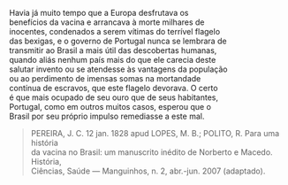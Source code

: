 Havia já muito tempo que a Europa desfrutava os\
benefícios da vacina e arrancava à morte milhares de\
inocentes, condenados a serem vítimas do terrível flagelo\
das bexigas, e o governo de Portugal nunca se lembrara de\
transmitir ao Brasil a mais útil das descobertas humanas,\
quando aliás nenhum país mais do que ele carecia deste\
salutar invento ou se atendesse às vantagens da população\
ou ao perdimento de imensas somas na mortandade\
contínua de escravos, que este flagelo devorava. O certo\
é que mais ocupado de seu ouro que de seus habitantes,\
Portugal, como em outros muitos casos, esperou que o\
Brasil por seu próprio impulso remediasse a este mal.

> PEREIRA, J. C. 12 jan. 1828 apud LOPES, M. B.; POLITO, R. Para uma história\
> da vacina no Brasil: um manuscrito inédito de Norberto e Macedo. História,\
> Ciências, Saúde — Manguinhos, n. 2, abr.-jun. 2007 (adaptado).
